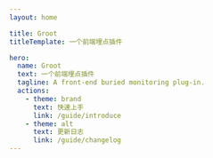 ```yaml
---
layout: home

title: Groot
titleTemplate: 一个前端埋点插件

hero:
  name: Groot
  text: 一个前端埋点插件
  tagline: A front-end buried monitoring plug-in.
  actions:
    - theme: brand
      text: 快速上手
      link: /guide/introduce
    - theme: alt
      text: 更新日志
      link: /guide/changelog
---
```

